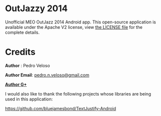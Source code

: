 OutJazzy 2014
=============

Unofficial MEO OutJazz 2014 Android app.
This open-source application is available under the Apache V2 license, view [the LICENSE
file](./LICENSE) for the complete details.

 Credits
 =======

 __Author__ : Pedro Veloso

 __Author Email__: pedro.n.veloso@gmail.com

 [__Author G+__](https://plus.google.com/u/0/+PedroVeloso/posts)


I would also like to thank the following projects whose libraries are being used in this application:

https://github.com/bluejamesbond/TextJustify-Android

